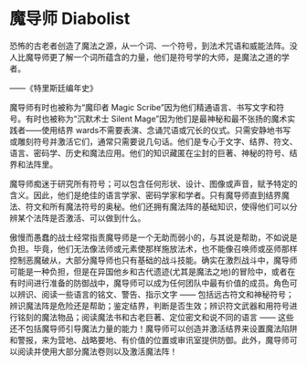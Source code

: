 # 魔导师 Diabolist

恐怖的古老者创造了魔法之源，从一个词、一个符号，到法术咒语和威能法阵。没人比魔导师更了解一个词所蕴含的力量，他们是符号学的大师，是魔法之道的学者。

——《特里斯廷编年史》

魔导师有时也被称为“魔印者 Magic
Scribe”因为他们精通语言、书写文字和符号。有时也被称为“沉默术士 Silent
Mage”因为他们是最神秘和最不张扬的魔术实践者——使用结界
wards不需要表演、念诵咒语或冗长的仪式。只需安静地书写或雕刻符号并激活它们，通常只需要说几句话。他们是专心于文字、结界、符文、语言、密码学、历史和魔法应用。他们的知识藏匿在尘封的巨著、神秘的符号、结界和法阵里。

魔导师痴迷于研究所有符号；可以包含任何形状、设计、图像或声音，赋予特定的含义。因此，他们是绝佳的语言学家、密码学家和学者。只有魔导师直到结界魔法、符文和所有魔法符号的奥秘。他们还拥有魔法阵的基础知识，使得他们可以分辨某个法阵是否激活、可以做到什么。

傲慢而愚蠢的战士经常指责魔导师是一个无助而弱小的，与其说是帮助，不如说是负担。毕竟，他们无法像法师或元素使那样施放法术，也不能像召唤师或巫师那样控制恶魔破从，大部分魔导师也只有基础的战斗技能。确实在激烈战斗中，魔导师可能是一种负担，但是在异国他乡和古代遗迹(尤其是魔法之地)的冒险中，或者在有时间进行准备的防御战中，魔导师可以成为任何团队中最有价值的成员。角色可以辨识、阅读一些语言的铭文、警告、指示文字
——
包括远古符文和神秘符号；辨识魔法阵是危险还是帮助；鉴定结界，判断是否生效；辨识符文武器和用符号进行铭刻的魔法物品；阅读魔法书和古老巨著、定位密文和说不同的语言
——
这些还不包括魔导师引导魔法力量的能力！魔导师可以创造并激活结界来设置魔法陷阱和警报，来为营地、战略要地、有价值的位置或审讯室提供防御。此外，魔导师可以阅读并使用大部分魔法卷则以及激活魔法阵！
